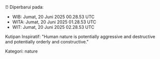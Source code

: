 ⏰ Diperbarui pada:
- WIB: Jumat, 20 Juni 2025 00.28.53 UTC
- WITA: Jumat, 20 Juni 2025 01.28.53 UTC
- WIT: Jumat, 20 Juni 2025 02.28.53 UTC

Kutipan Inspiratif:
"Human nature is potentially aggressive and destructive and potentially orderly and constructive."


Kategori: nature

